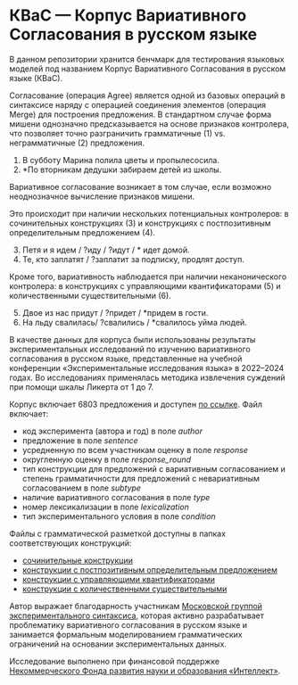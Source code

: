 # КВаС — Корпус Вариативного Согласования в русском языке
В данном репозитории хранится бенчмарк для тестирования языковых моделей под названием Корпус Вариативного Согласования в русском языке (КВаС).

Согласование (операция Agree) является одной из базовых операций в синтаксисе наряду с операцией соединения элементов (операция Merge) для построения предложения. В стандартном случае форма мишени однозначно предсказывается на основе признаков контролера, что позволяет точно разграничить грамматичные (1) vs. неграмматичные (2) предложения.
1. В субботу Марина полила цветы и пропылесосила.
2. *По вторникам дедушки забираем детей из школы.

Вариативное согласование возникает в том случае, если возможно неоднозначное вычисление признаков мишени.

Это происходит при наличии нескольких потенциальных контролеров: в сочинительных конструкциях (3) и конструкциях с постпозитивным определительным предложением (4).

3. Петя и я идем / ?иду / ?идут / * идет домой.
4. Те, кто заплатят / ?заплатит за подписку, продлят доступ.

Кроме того, вариативность наблюдается при наличии неканонического контролера: в конструкциях с управляющими квантификаторами (5) и количественными существительными (6).

5. Двое из нас придут / ?придет / *придем в гости.
6. На льду свалилась/ ?свалились / *свалилось уйма людей.

В качестве данных для корпуса были использованы результаты экспериментальных исследований по изучению вариативного согласования в русском языке, представленные на учебной конференции «Экспериментальные исследования языка» в 2022–2024 годах. Во исследованиях применялась методика извлечения суждений при помощи шкалы Ликерта от 1 до 7.

Корпус включает 6803 предложения и доступен <a href="https://github.com/Xeanst/KVaS/blob/main/KVaS.csv">по ссылке</a>. Файл включает:
- код эксперимента (автора и год) в поле *author*
- предложение в поле *sentence*
- усредненную по всем участникам оценку в поле *response*
- округленную оценку в поле *response_round*
- тип конструкции для предложений с вариативным согласованием и степень грамматичности для предложений с невариативным согласованием в поле *subtype*
- наличие вариативного согласования в поле *type*
- номер лексикализации в поле *lexicalization*
- тип экспериментального условия в поле *condition*

Файлы с грамматической разметкой доступны в папках соответствующих конструкций:
- <a href="https://github.com/Xeanst/KVaS/tree/main/1.%20coordination">сочинительные конструкции</a>
- <a href="https://github.com/Xeanst/KVaS/tree/main/2.%20relative%20clauses">конструкции с постпозитивным определительным предложением</a>
- <a href="https://github.com/Xeanst/KVaS/tree/main/quantifier">конструкции с управляющими квантификаторами</a>
- <a href="https://github.com/Xeanst/KVaS/tree/main/quantitative_nouns">конструкции с количественными существительными</a>

Автор выражает благодарность участникам <a href="https://expsynt.com/">Московской группой экспериментального синтаксиса</a>, которая активно разрабатывает проблематику вариативного согласования в русском языке и занимается формальным моделированием грамматических ограничений на основании экспериментальных данных.

Исследование выполнено при финансовой поддержке <a href="https://intellect-foundation.ru/">Некоммерческого Фонда развития науки и образования «Интеллект»</a>.  
